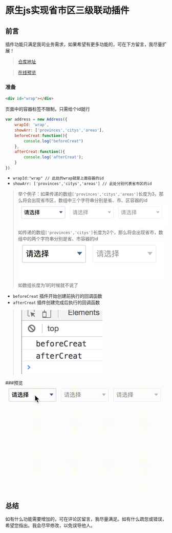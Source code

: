 # 原生js实现省市区三级联动插件

## 前言
插件功能只满足我司业务需求，如果希望有更多功能的，可在下方留言，我尽量扩展！
> [仓库地址]()

> [在线预览]()

### 准备
```html
<div id="wrap"></div>
```
页面中的容器标签不限制，只需给个id就行

```javaScript
var address = new Address({
    wrapId: 'wrap',
    showArr: ['provinces','citys','areas'],
    beforeCreat:function(){
        console.log("beforeCreat")
    },
    afterCreat:function(){
        console.log('afterCreat');
    }
})
```

- `wrapId:"wrap" // 此处的wrap就是上面容器的id `
- `showArr: ['provinces','citys','areas'] // 此处分别代表省市区的id  `
> 举个例子：如果传递的数组`['provinces','citys','areas']`长度为3，那么将会出现省市区，数组中三个字符串分别是省、市、区容器的id![省市区](./data/shengshiqu.png)
> 如传递的数组`['provinces','citys']`长度为2个，那么将会出现省市，数组中的两个字符串分别是省、市容器的id ![省市](./data/shengshi.png)
> 如数组长度为1的时候就不说了

- `beforeCreat` 插件开始创建前执行的回调函数
- `afterCreat` 插件创建完成后执行的回调函数

> ![console](./data/console.png)

###预览
![省市区](./data/shengshiqu.gif)

## 总结
如有什么功能需要增加的，可在评论区留言，我尽量满足。如有什么疏忽或错误，希望您指出。我会尽早修改，以免误导他人。
